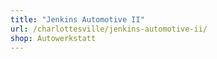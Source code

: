 ```yaml
---
title: "Jenkins Automotive II"
url: /charlottesville/jenkins-automotive-ii/
shop: Autowerkstatt
---
```

